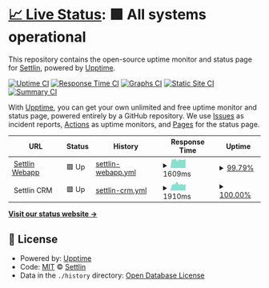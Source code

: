 # [📈 Live Status](https://webapp.status.settlin.in): <!--live status--> **🟩 All systems operational**

This repository contains the open-source uptime monitor and status page for [Settlin](https://settlin.in), powered by [Upptime](https://github.com/upptime/upptime).

[![Uptime CI](https://github.com/settlin/upptime/workflows/Uptime%20CI/badge.svg)](https://github.com/settlin/upptime/actions?query=workflow%3A%22Uptime+CI%22)
[![Response Time CI](https://github.com/settlin/upptime/workflows/Response%20Time%20CI/badge.svg)](https://github.com/settlin/upptime/actions?query=workflow%3A%22Response+Time+CI%22)
[![Graphs CI](https://github.com/settlin/upptime/workflows/Graphs%20CI/badge.svg)](https://github.com/settlin/upptime/actions?query=workflow%3A%22Graphs+CI%22)
[![Static Site CI](https://github.com/settlin/upptime/workflows/Static%20Site%20CI/badge.svg)](https://github.com/settlin/upptime/actions?query=workflow%3A%22Static+Site+CI%22)
[![Summary CI](https://github.com/settlin/upptime/workflows/Summary%20CI/badge.svg)](https://github.com/settlin/upptime/actions?query=workflow%3A%22Summary+CI%22)

With [Upptime](https://upptime.js.org), you can get your own unlimited and free uptime monitor and status page, powered entirely by a GitHub repository. We use [Issues](https://github.com/settlin/upptime/issues) as incident reports, [Actions](https://github.com/settlin/upptime/actions) as uptime monitors, and [Pages](https://webapp.status.settlin.in) for the status page.

<!--start: status pages-->
<!-- This summary is generated by Upptime (https://github.com/upptime/upptime) -->
<!-- Do not edit this manually, your changes will be overwritten -->
<!-- prettier-ignore -->
| URL | Status | History | Response Time | Uptime |
| --- | ------ | ------- | ------------- | ------ |
| <img alt="" src="https://favicons.githubusercontent.com/settlin.in" height="13"> [Settlin Webapp](https://settlin.in) | 🟩 Up | [settlin-webapp.yml](https://github.com/settlin/upptime/commits/HEAD/history/settlin-webapp.yml) | <details><summary><img alt="Response time graph" src="./graphs/settlin-webapp/response-time-week.png" height="20"> 1609ms</summary><br><a href="https://check.settlin.in/history/settlin-webapp"><img alt="Response time 1670" src="https://img.shields.io/endpoint?url=https%3A%2F%2Fraw.githubusercontent.com%2Fsettlin%2Fupptime%2FHEAD%2Fapi%2Fsettlin-webapp%2Fresponse-time.json"></a><br><a href="https://check.settlin.in/history/settlin-webapp"><img alt="24-hour response time 1519" src="https://img.shields.io/endpoint?url=https%3A%2F%2Fraw.githubusercontent.com%2Fsettlin%2Fupptime%2FHEAD%2Fapi%2Fsettlin-webapp%2Fresponse-time-day.json"></a><br><a href="https://check.settlin.in/history/settlin-webapp"><img alt="7-day response time 1609" src="https://img.shields.io/endpoint?url=https%3A%2F%2Fraw.githubusercontent.com%2Fsettlin%2Fupptime%2FHEAD%2Fapi%2Fsettlin-webapp%2Fresponse-time-week.json"></a><br><a href="https://check.settlin.in/history/settlin-webapp"><img alt="30-day response time 1670" src="https://img.shields.io/endpoint?url=https%3A%2F%2Fraw.githubusercontent.com%2Fsettlin%2Fupptime%2FHEAD%2Fapi%2Fsettlin-webapp%2Fresponse-time-month.json"></a><br><a href="https://check.settlin.in/history/settlin-webapp"><img alt="1-year response time 1670" src="https://img.shields.io/endpoint?url=https%3A%2F%2Fraw.githubusercontent.com%2Fsettlin%2Fupptime%2FHEAD%2Fapi%2Fsettlin-webapp%2Fresponse-time-year.json"></a></details> | <details><summary><a href="https://check.settlin.in/history/settlin-webapp">99.79%</a></summary><a href="https://check.settlin.in/history/settlin-webapp"><img alt="All-time uptime 99.90%" src="https://img.shields.io/endpoint?url=https%3A%2F%2Fraw.githubusercontent.com%2Fsettlin%2Fupptime%2FHEAD%2Fapi%2Fsettlin-webapp%2Fuptime.json"></a><br><a href="https://check.settlin.in/history/settlin-webapp"><img alt="24-hour uptime 100.00%" src="https://img.shields.io/endpoint?url=https%3A%2F%2Fraw.githubusercontent.com%2Fsettlin%2Fupptime%2FHEAD%2Fapi%2Fsettlin-webapp%2Fuptime-day.json"></a><br><a href="https://check.settlin.in/history/settlin-webapp"><img alt="7-day uptime 99.79%" src="https://img.shields.io/endpoint?url=https%3A%2F%2Fraw.githubusercontent.com%2Fsettlin%2Fupptime%2FHEAD%2Fapi%2Fsettlin-webapp%2Fuptime-week.json"></a><br><a href="https://check.settlin.in/history/settlin-webapp"><img alt="30-day uptime 99.90%" src="https://img.shields.io/endpoint?url=https%3A%2F%2Fraw.githubusercontent.com%2Fsettlin%2Fupptime%2FHEAD%2Fapi%2Fsettlin-webapp%2Fuptime-month.json"></a><br><a href="https://check.settlin.in/history/settlin-webapp"><img alt="1-year uptime 99.90%" src="https://img.shields.io/endpoint?url=https%3A%2F%2Fraw.githubusercontent.com%2Fsettlin%2Fupptime%2FHEAD%2Fapi%2Fsettlin-webapp%2Fuptime-year.json"></a></details>
| <img alt="" src="https://favicons.githubusercontent.com/null" height="13"> Settlin CRM | 🟩 Up | [settlin-crm.yml](https://github.com/settlin/upptime/commits/HEAD/history/settlin-crm.yml) | <details><summary><img alt="Response time graph" src="./graphs/settlin-crm/response-time-week.png" height="20"> 1910ms</summary><br><a href="https://check.settlin.in/history/settlin-crm"><img alt="Response time 2000" src="https://img.shields.io/endpoint?url=https%3A%2F%2Fraw.githubusercontent.com%2Fsettlin%2Fupptime%2FHEAD%2Fapi%2Fsettlin-crm%2Fresponse-time.json"></a><br><a href="https://check.settlin.in/history/settlin-crm"><img alt="24-hour response time 1837" src="https://img.shields.io/endpoint?url=https%3A%2F%2Fraw.githubusercontent.com%2Fsettlin%2Fupptime%2FHEAD%2Fapi%2Fsettlin-crm%2Fresponse-time-day.json"></a><br><a href="https://check.settlin.in/history/settlin-crm"><img alt="7-day response time 1910" src="https://img.shields.io/endpoint?url=https%3A%2F%2Fraw.githubusercontent.com%2Fsettlin%2Fupptime%2FHEAD%2Fapi%2Fsettlin-crm%2Fresponse-time-week.json"></a><br><a href="https://check.settlin.in/history/settlin-crm"><img alt="30-day response time 2000" src="https://img.shields.io/endpoint?url=https%3A%2F%2Fraw.githubusercontent.com%2Fsettlin%2Fupptime%2FHEAD%2Fapi%2Fsettlin-crm%2Fresponse-time-month.json"></a><br><a href="https://check.settlin.in/history/settlin-crm"><img alt="1-year response time 2000" src="https://img.shields.io/endpoint?url=https%3A%2F%2Fraw.githubusercontent.com%2Fsettlin%2Fupptime%2FHEAD%2Fapi%2Fsettlin-crm%2Fresponse-time-year.json"></a></details> | <details><summary><a href="https://check.settlin.in/history/settlin-crm">100.00%</a></summary><a href="https://check.settlin.in/history/settlin-crm"><img alt="All-time uptime 100.00%" src="https://img.shields.io/endpoint?url=https%3A%2F%2Fraw.githubusercontent.com%2Fsettlin%2Fupptime%2FHEAD%2Fapi%2Fsettlin-crm%2Fuptime.json"></a><br><a href="https://check.settlin.in/history/settlin-crm"><img alt="24-hour uptime 100.00%" src="https://img.shields.io/endpoint?url=https%3A%2F%2Fraw.githubusercontent.com%2Fsettlin%2Fupptime%2FHEAD%2Fapi%2Fsettlin-crm%2Fuptime-day.json"></a><br><a href="https://check.settlin.in/history/settlin-crm"><img alt="7-day uptime 100.00%" src="https://img.shields.io/endpoint?url=https%3A%2F%2Fraw.githubusercontent.com%2Fsettlin%2Fupptime%2FHEAD%2Fapi%2Fsettlin-crm%2Fuptime-week.json"></a><br><a href="https://check.settlin.in/history/settlin-crm"><img alt="30-day uptime 100.00%" src="https://img.shields.io/endpoint?url=https%3A%2F%2Fraw.githubusercontent.com%2Fsettlin%2Fupptime%2FHEAD%2Fapi%2Fsettlin-crm%2Fuptime-month.json"></a><br><a href="https://check.settlin.in/history/settlin-crm"><img alt="1-year uptime 100.00%" src="https://img.shields.io/endpoint?url=https%3A%2F%2Fraw.githubusercontent.com%2Fsettlin%2Fupptime%2FHEAD%2Fapi%2Fsettlin-crm%2Fuptime-year.json"></a></details>

<!--end: status pages-->

[**Visit our status website →**](https://webapp.status.settlin.in)

## 📄 License

- Powered by: [Upptime](https://github.com/upptime/upptime)
- Code: [MIT](./LICENSE) © [Settlin](https://settlin.in)
- Data in the `./history` directory: [Open Database License](https://opendatacommons.org/licenses/odbl/1-0/)
